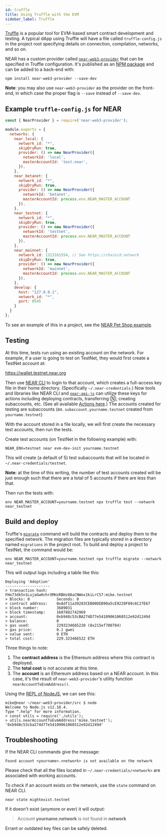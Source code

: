 ```yaml
---
id: truffle
title: Using Truffle with the EVM
sidebar_label: Truffle
---
```


[Truffle](https://trufflesuite.com/truffle) is a popular tool for EVM-based smart contract development and testing. A typical dApp using Truffle will have a file called `truffle-config.js` in the project root specifying details on connection, compilation, networks, and so on.

NEAR has a custom provider called [`near-web3-provider`](https://github.com/aurora-is-near/near-web3-provider) that can be specified in Truffle configuration. It's published as an [NPM package](https://npmjs.com/package/near-web3-provider) and can be added to a back-end with:

    npm install near-web3-provider --save-dev

**Note**: you may also use `near-web3-provider` as the provider on the front-end, in which case the proper flag is `--save` instead of `--save-dev`.

## Example `truffle-config.js` for NEAR

```js
const { NearProvider } = require('near-web3-provider');

module.exports = {
  networks: {
    near_local: {
      network_id: "*",
      skipDryRun: true,
      provider: () => new NearProvider({
        networkId: 'local',
        masterAccountId: 'test.near',
      }),
    },
    near_betanet: {
      network_id: "*",
      skipDryRun: true,
      provider: () => new NearProvider({
        networkId: 'betanet',
        masterAccountId: process.env.NEAR_MASTER_ACCOUNT
      }),
    },
    near_testnet: {
      network_id: "*",
      skipDryRun: true,
      provider: () => new NearProvider({
        networkId: 'testnet',
        masterAccountId: process.env.NEAR_MASTER_ACCOUNT
      }),
    },
    near_mainnet: {
      network_id: 1313161554, // See https://chainid.network
      skipDryRun: true,
      provider: () => new NearProvider({
        networkId: 'mainnet',
        masterAccountId: process.env.NEAR_MASTER_ACCOUNT
      }),
    },
    develop: {
      host: "127.0.0.1",
      network_id: "*",
      port: 8545
    }
  }
};
```

To see an example of this in a project, see the [NEAR Pet Shop example](https://github.com/near-examples/near-pet-shop/blob/master/truffle-config.js).

## Testing

At this time, tests run using an existing account on the network. For example,
if a user is going to test on TestNet, they would first create a TestNet account
at:

https://wallet.testnet.near.org

Then use [NEAR CLI](/docs/tools/near-cli) to login to that account, which
creates a full-access key file in their home directory. (Specifically
`~/.near-credentials`.) Now tools and libraries like NEAR CLI and
[`near-api-js`](https://github.com/near/near-api-js) can utilize these keys for
actions including deploying contracts, transferring Ⓝ, creating subaccounts,
etc. (See all available [Actions
here](https://nomicon.io/RuntimeSpec/Actions.html).) The accounts created for
testing are subaccounts (ex. `subaccount.yourname.testnet` created from
`yourname.testnet`)

With the account stored in a file locally, we will first create the necessary test accounts, then run the tests.

Create test accounts (on TestNet in the following example) with:

    NEAR_ENV=testnet near evm-dev-init yourname.testnet

This will create (a default of 5) test subaccounts that will be located in
`~/.near-credentials/testnet`.

**Note**: at the time of this writing, the number of test accounts created will be just enough such that there are a total of 5 accounts if there are less than that.

Then run the tests with:

    env NEAR_MASTER_ACCOUNT=yourname.testnet npx truffle test --network near_testnet

## Build and deploy

Truffle's
[`migrate`](https://www.trufflesuite.com/docs/truffle/getting-started/running-migrations#command)
command will build the contracts and deploy them to the specified network. The
migration files are typically stored in a directory named `migrations` in the
project root. To build and deploy a project to TestNet, the command would be:

    env NEAR_MASTER_ACCOUNT=yourname.testnet npx truffle migrate --network near_testnet

This will output logs including a table like this:

```shell script
Deploying 'Adoption'
--------------------
> transaction hash:    FHo73dk5n1LujaGwHchrXMHzRBHz88aCNWex1kiLrC57:mike.testnet
> Blocks: 0            Seconds: 0
> contract address:    0xAdf11a39283CEB00DEB90a5cE9220F89c6C27E67
> block number:        3689031
> block timestamp:     1607882742969
> account:             0xb948c53cBA274D77e54109061068512e92d1249d
> balance:             0
> gas used:            2293234665220 (0x215ef700704)
> gas price:           0.1 gwei
> value sent:          0 ETH
> total cost:          229.323466522 ETH
```

Three things to note:
1. The **contract address** is the Ethereum address where this contract is deployed.
2. The **total cost** is not accurate at this time.
3. The **account** is an Ethereum address based on a NEAR account. In this case, it's the result of `near-web3-provider`'s utility function `nearAccountToEvmAddress()`.

Using the [REPL of NodeJS](https://nodejs.dev/learn/how-to-use-the-nodejs-repl), we can see this:

```shell script
mike@near ~/near-web3-provider/src $ node
Welcome to Node.js v12.18.4.
Type ".help" for more information.
> const utils = require('./utils');
> utils.nearAccountToEvmAddress('mike.testnet');
'0xb948c53cba274d77e54109061068512e92d1249d'
```

## Troubleshooting

If the NEAR CLI commands give the message:

`Found account <yourname>.<network> is not available on the network`

Please check that all the files located in `~/.near-credentials/<network>` are
associated with working accounts.

To check if an account exists on the network, use the `state` command on NEAR
CLI.

    near state mightexist.testnet

If it doesn't exist (anymore or ever) it will output:

>Account **yourname.network** is not found in **network**

Errant or outdated key files can be safely deleted.
